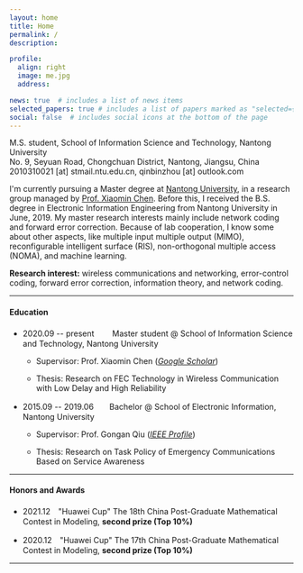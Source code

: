 ```yaml
---
layout: home
title: Home
permalink: /
description: 

profile:
  align: right
  image: me.jpg
  address: 

news: true  # includes a list of news items
selected_papers: true # includes a list of papers marked as "selected={true}"
social: false  # includes social icons at the bottom of the page
---
```


M.S. student, School of Information Science and Technology, Nantong University<br>
No. 9, Seyuan Road, Chongchuan District, Nantong, Jiangsu, China<br>
2010310021 [at] stmail.ntu.edu.cn, qinbinzhou [at] outlook.com<br>
<!-- [Google scholar](https://scholar.google.com/citations?user=hBZ_tKsAAAAJ) | [DBLP](https://dblp.org/pid/19/2969-1.html) | [Github](https://github.com/jindongwang) || [Twitter](https://twitter.com/jd92wang) | [Zhihu](https://www.zhihu.com/people/jindongwang) | [Wechat](http://jd92.wang/assets/img/wechat_public_account.jpg) | [Bilibili](https://space.bilibili.com/477087194) || [Resume](https://www.jianguoyun.com/p/DagJaZEQjKnsBRjbkeAEIAA)  -->

I'm currently pursuing a Master degree at [Nantong University](https://www.ntu.edu.cn/), in a research group managed by [Prof. Xiaomin Chen](https://sist.ntu.edu.cn/2020/0429/c5301a139222/page.htm). Before this, I received the B.S. degree in Electronic Information Engineering from Nantong University in June, 2019. My master research interests mainly include network coding and forward error correction. Because of lab cooperation, I know some about other aspects, like multiple input multiple output (MIMO), reconfigurable intelligent surface (RIS), non-orthogonal multiple access (NOMA), and machine learning.

**Research interest:** wireless communications and networking, error-control coding, forward error correction, information theory, and network coding. 

<!-- **Announcement:** I'm experimenting a new form of research collaboration. You can click [here](https://forms.office.com/r/32Fs6uAjT6) if you are interested! -->

<hr />

#### Education

- 2020.09 -- present 　　Master student @ School of Information Science and Technology, Nantong University 

    - Supervisor: Prof. Xiaomin Chen ([*Google Scholar*](https://scholar.google.com/citations?user=bGjLGOsAAAAJ&hl=zh-CN&oi=ao))

    - Thesis: Research on FEC Technology in Wireless Communication with Low Delay and High Reliability


- 2015.09 -- 2019.06　　Bachelor @ School of Electronic Information, Nantong University 
    - Supervisor: Prof. Gongan Qiu ([*IEEE Profile*](https://ieeexplore.ieee.org/author/37710688400))
    
    - Thesis: Research on Task Policy of Emergency Communications Based on Service Awareness

<hr />

#### Honors and Awards

- 2021.12　"Huawei Cup" The 18th China Post-Graduate Mathematical Contest in Modeling, **second prize (Top 10%)**

- 2020.12　"Huawei Cup" The 17th China Post-Graduate Mathematical Contest in Modeling, **second prize (Top 10%)**

<hr />

<!--
1. Four of my papers are highly cited and ranked top 20 globally in recent 5 years in Google scholar metrics! See [here](https://zhuanlan.zhihu.com/p/421192644).
2. I wrote a popular book [迁移学习导论](http://jd92.wang/tlbook) to make it easy to learn, understand, and use transfer learning.
3. I lead the most popular transfer learning and semi-supervised learning projects on Github: [Transfer learning repo](https://github/jindongwang/transferlearning) [![Transfer learning repo](/assets/img/transferlearning-repo-star.jpg)](https://github/jindongwang/transferlearning) and  [Semi-supervised learning repo](https://github/torchssl/torchssl) [![SSL repo](/assets/img/torchssl-star.jpg)](https://github/stars/torchssl/torchssl)

#### Preprints

1. Yiqiang Chen, Wang Lu, <u>Jindong Wang</u>, Xin Qin, and Tao Qin. Federated Learning with Adaptive Batchnorm for Personalized Healthcare. arXiv preprint arXiv:2112.00734. [[arXiv](https://arxiv.org/abs/2112.00734)]
2. Wenxin Hou, Han Zhu, Yidong Wang, <u>Jindong Wang</u><sup>#</sup>, Tao Qin, Renjun Xu, and Takahiro Shinozaki. Exploiting Adapters for Cross-lingual Low-resource Speech Recognition. arXiv preprint arXiv:2105.11905. [[arXiv](https://arxiv.org/abs/2105.11905)] [[code](https://github.com/jindongwang/transferlearning/tree/master/code/ASR)]
3. <u>Jindong Wang</u>, Wenjie Feng, Chang Liu, Chaohui Yu, Mingxuan Du, Renjun Xu, Tao Qin, and Tie-Yan Liu. Learning Invariant Representations across Domains and Tasks. arXiv preprint arXiv:2103.05114. [[arXiv](https://arxiv.org/abs/2103.05114)]
4. Chaohui Yu, <u>Jindong Wang</u><sup>#</sup>, Chang Liu, Tao Qin, Renjun Xu, Wenjie Feng, Yiqiang Chen, and Tie-Yan Liu. Learning to match distributions for domain adaptation. arXiv preprint arXiv:2007.10791. [[arXiv](http://arxiv.org/abs/https://arxiv.org/abs/2007.10791)] -->
